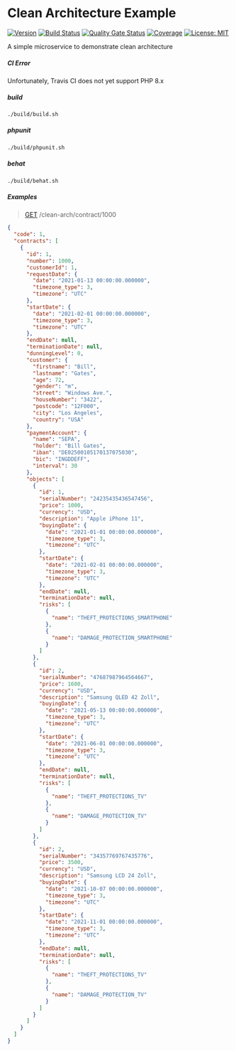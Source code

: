 # Clean Architecture Example

[![Version](https://img.shields.io/badge/Version-1.0.0-blue)](https://github.com/hulkthedev/symfony-clean-architecture-example)
[![Build Status](https://app.travis-ci.com/hulkthedev/symfony-clean-architecture-example.svg?branch=develop)](https://app.travis-ci.com/github/hulkthedev/symfony-clean-architecture-example)
[![Quality Gate Status](https://sonarcloud.io/api/project_badges/measure?project=hulkthedev_symfony-clean-architecture-example&metric=alert_status)](https://sonarcloud.io/dashboard?id=hulkthedev_symfony-clean-architecture-example)
[![Coverage](https://sonarcloud.io/api/project_badges/measure?project=hulkthedev_symfony-clean-architecture-example&metric=coverage)](https://sonarcloud.io/dashboard?id=hulkthedev_symfony-clean-architecture-example)
[![License: MIT](https://img.shields.io/badge/License-MIT-green.svg)](https://opensource.org/licenses/MIT)

A simple microservice to demonstrate clean architecture

##### CI Error

Unfortunately, Travis CI does not yet support PHP 8.x

##### build

```bash
./build/build.sh
```

##### phpunit

```bash
./build/phpunit.sh
```

##### behat

```bash
./build/behat.sh
```

##### Examples

> [GET](http://localhost:3699/clean-arch/contract/1000) /clean-arch/contract/1000
```json
{
  "code": 1,
  "contracts": [
    {
      "id": 1,
      "number": 1000,
      "customerId": 1,
      "requestDate": {
        "date": "2021-01-13 00:00:00.000000",
        "timezone_type": 3,
        "timezone": "UTC"
      },
      "startDate": {
        "date": "2021-02-01 00:00:00.000000",
        "timezone_type": 3,
        "timezone": "UTC"
      },
      "endDate": null,
      "terminationDate": null,
      "dunningLevel": 0,
      "customer": {
        "firstname": "Bill",
        "lastname": "Gates",
        "age": 72,
        "gender": "m",
        "street": "Windows Ave.",
        "houseNumber": "3422",
        "postcode": "12F000",
        "city": "Los Angeles",
        "country": "USA"
      },
      "paymentAccount": {
        "name": "SEPA",
        "holder": "Bill Gates",
        "iban": "DE02500105170137075030",
        "bic": "INGDDEFF",
        "interval": 30
      },
      "objects": [
        {
          "id": 1,
          "serialNumber": "24235435436547456",
          "price": 1000,
          "currency": "USD",
          "description": "Apple iPhone 11",
          "buyingDate": {
            "date": "2021-01-01 00:00:00.000000",
            "timezone_type": 3,
            "timezone": "UTC"
          },
          "startDate": {
            "date": "2021-02-01 00:00:00.000000",
            "timezone_type": 3,
            "timezone": "UTC"
          },
          "endDate": null,
          "terminationDate": null,
          "risks": [
            {
              "name": "THEFT_PROTECTIONS_SMARTPHONE"
            },
            {
              "name": "DAMAGE_PROTECTION_SMARTPHONE"
            }
          ]
        },
        {
          "id": 2,
          "serialNumber": "47687987964564667",
          "price": 1600,
          "currency": "USD",
          "description": "Samsung QLED 42 Zoll",
          "buyingDate": {
            "date": "2021-05-13 00:00:00.000000",
            "timezone_type": 3,
            "timezone": "UTC"
          },
          "startDate": {
            "date": "2021-06-01 00:00:00.000000",
            "timezone_type": 3,
            "timezone": "UTC"
          },
          "endDate": null,
          "terminationDate": null,
          "risks": [
            {
              "name": "THEFT_PROTECTIONS_TV"
            },
            {
              "name": "DAMAGE_PROTECTION_TV"
            }
          ]
        },
        {
          "id": 2,
          "serialNumber": "34357769767435776",
          "price": 3500,
          "currency": "USD",
          "description": "Samsung LCD 24 Zoll",
          "buyingDate": {
            "date": "2021-10-07 00:00:00.000000",
            "timezone_type": 3,
            "timezone": "UTC"
          },
          "startDate": {
            "date": "2021-11-01 00:00:00.000000",
            "timezone_type": 3,
            "timezone": "UTC"
          },
          "endDate": null,
          "terminationDate": null,
          "risks": [
            {
              "name": "THEFT_PROTECTIONS_TV"
            },
            {
              "name": "DAMAGE_PROTECTION_TV"
            }
          ]
        }
      ]
    }
  ]
}
```
